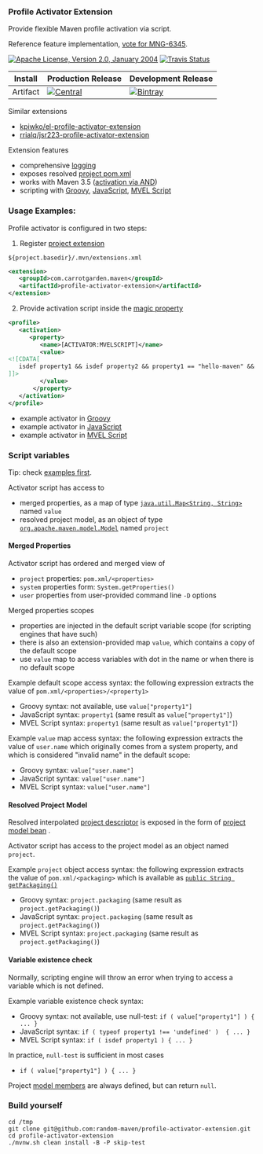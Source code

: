 
### Profile Activator Extension

Provide flexible Maven profile activation via script.

Reference feature implementation, [vote for MNG-6345](https://issues.apache.org/jira/browse/MNG-6345).

[![Apache License, Version 2.0, January 2004](https://img.shields.io/github/license/mojohaus/versions-maven-plugin.svg?label=License)](http://www.apache.org/licenses/)
[![Travis Status](https://travis-ci.org/random-maven/profile-activator-extension.svg?branch=master)](https://travis-ci.org/random-maven/profile-activator-extension/builds)

| Install  | Production Release | Development Release |
|----------|--------------------|---------------------|
| Artifact | [![Central][central_icon]][central_link] | [![Bintray][bintray_icon]][bintray_link] | 

Similar extensions
* [kpiwko/el-profile-activator-extension](https://github.com/kpiwko/el-profile-activator-extension)
* [rrialq/jsr223-profile-activator-extension](https://github.com/rrialq/jsr223-profile-activator-extension)

Extension features
* comprehensive [logging](https://github.com/random-maven/profile-activator-extension/blob/master/note/activator-logging.md)
* exposes resolved [project pom.xml](https://maven.apache.org/pom.html)
* works with Maven 3.5
([activation via AND](https://issues.apache.org/jira/browse/MNG-4565))
* scripting with 
[Groovy](https://en.wikipedia.org/wiki/Groovy_(programming_language)), 
[JavaScript](https://en.wikipedia.org/wiki/JavaScript), 
[MVEL Script](https://en.wikipedia.org/wiki/MVEL)


### Usage Examples:

Profile activator is configured in two steps: 

1. Register [project extension](https://github.com/random-maven/profile-activator-extension/blob/master/.mvn/extensions.xml)
```
${project.basedir}/.mvn/extensions.xml
```
```xml
<extension>
   <groupId>com.carrotgarden.maven</groupId>
   <artifactId>profile-activator-extension</artifactId>
</extension>
```

2. Provide activation script inside the [magic property](https://github.com/random-maven/profile-activator-extension/blob/master/src/main/java/com/carrotgarden/maven/activator/Activator.java)
```xml
<profile>
   <activation>
      <property>
         <name>[ACTIVATOR:MVELSCRIPT]</name>
         <value>
<![CDATA[
   isdef property1 && isdef property2 && property1 == "hello-maven" && project.packaging == "bundle" 
]]>
         </value>
       </property>
   </activation>
</profile>
```   
* example activator in [Groovy](https://github.com/random-maven/profile-activator-extension/tree/master/src/it/test-groovyscript/pom.xml)
* example activator in [JavaScript](https://github.com/random-maven/profile-activator-extension/tree/master/src/it/test-javascript/pom.xml)
* example activator in [MVEL Script](https://github.com/random-maven/profile-activator-extension/tree/master/src/it/test-mvelscript/pom.xml)

### Script variables

Tip: check [examples first](https://github.com/random-maven/profile-activator-extension/tree/master/src/it).

Activator script has access to
* merged properties, as a map of type 
  [`java.util.Map<String, String>`](https://docs.oracle.com/javase/8/docs/api/java/util/Map.html)
  named `value`
* resolved project model, as an object of type
  [`org.apache.maven.model.Model`](http://maven.apache.org/ref/3.5.2/maven-model/apidocs/org/apache/maven/model/Model.html)
  named `project`

#### Merged Properties 

Activator script has ordered and merged view of
* `project` properties: `pom.xml/<properties>`
* `system` properties form: `System.getProperties()`
* `user` properties from user-provided command line `-D` options

Merged properties scopes
* properties are injected in the default script variable scope
  (for scripting engines that have such)
* there is also an extension-provided map `value`,
  which contains a copy of the default scope
* use `value` map to access variables
  with dot in the name or when there is no default scope

Example default scope access syntax:
the following expression extracts the value of
```pom.xml/<properties>/<property1>``` 
* Groovy syntax: not available, use `value["property1"]` 
* JavaScript syntax: `property1` (same result as `value["property1"]`)
* MVEL Script syntax: `property1` (same result as `value["property1"]`) 

Example `value` map access syntax:
the following expression extracts the value of ```user.name``` 
which originally comes from a system property,
and which is considered "invalid name" in the default scope:
* Groovy syntax: `value["user.name"]` 
* JavaScript syntax: `value["user.name"]` 
* MVEL Script syntax: `value["user.name"]` 

#### Resolved Project Model 

Resolved interpolated [project descriptor](https://maven.apache.org/pom.html)
is exposed
in the form of [project model bean](http://maven.apache.org/ref/3.5.2/maven-model/apidocs/org/apache/maven/model/Model.html)
.

Activator script has access to the project model as an object named `project`.

Example `project` object access syntax:
the following expression extracts the value of ```pom.xml/<packaging>``` 
which is available as [`public String getPackaging()`](http://maven.apache.org/ref/3.5.2/maven-model/apidocs/org/apache/maven/model/Model.html#getPackaging--)
* Groovy syntax: `project.packaging` (same result as `project.getPackaging()`)
* JavaScript syntax: `project.packaging` (same result as `project.getPackaging()`) 
* MVEL Script syntax: `project.packaging` (same result as `project.getPackaging()`)

#### Variable existence check

Normally, scripting engine will throw an error
when trying to access a variable which is not defined. 

Example variable existence check syntax:
* Groovy syntax: not available, use null-test: `if ( value["property1"] ) { ... }`
* JavaScript syntax: `if ( typeof property1 !== 'undefined' )  { ... }`
* MVEL Script syntax: `if ( isdef property1 ) { ... }`

In practice, `null-test` is sufficient in most cases
* `if ( value["property1"] ) { ... }`

Project [model members](http://maven.apache.org/ref/3.5.2/maven-model/apidocs/org/apache/maven/model/Model.html)
are always defined, but can return `null`. 

### Build yourself

```
cd /tmp
git clone git@github.com:random-maven/profile-activator-extension.git
cd profile-activator-extension
./mvnw.sh clean install -B -P skip-test
```

[central_icon]: https://maven-badges.herokuapp.com/maven-central/com.carrotgarden.maven/profile-activator-extension/badge.svg?style=plastic
[central_link]: https://maven-badges.herokuapp.com/maven-central/com.carrotgarden.maven/profile-activator-extension

[bintray_icon]: https://api.bintray.com/packages/random-maven/maven/profile-activator-extension/images/download.svg
[bintray_link]: https://bintray.com/random-maven/maven/profile-activator-extension/_latestVersion
